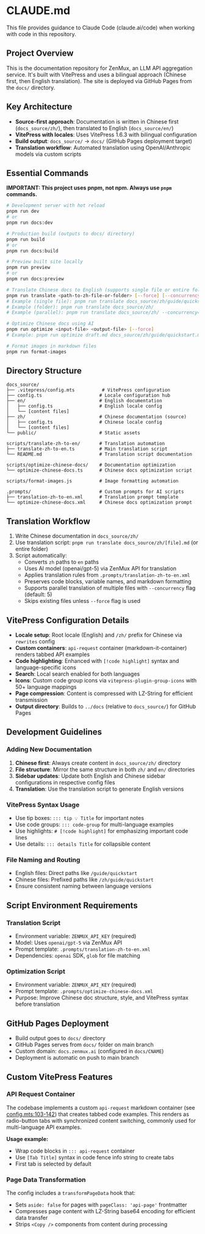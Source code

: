 # CLAUDE.md

This file provides guidance to Claude Code (claude.ai/code) when working with code in this repository.

## Project Overview

This is the documentation repository for ZenMux, an LLM API aggregation service. It's built with VitePress and uses a bilingual approach (Chinese first, then English translation). The site is deployed via GitHub Pages from the `docs/` directory.

## Key Architecture

- **Source-first approach**: Documentation is written in Chinese first (`docs_source/zh/`), then translated to English (`docs_source/en/`)
- **VitePress with locales**: Uses VitePress 1.6.3 with bilingual configuration
- **Build output**: `docs_source/` → `docs/` (GitHub Pages deployment target)
- **Translation workflow**: Automated translation using OpenAI/Anthropic models via custom scripts

## Essential Commands

**IMPORTANT: This project uses pnpm, not npm. Always use `pnpm` commands.**

```bash
# Development server with hot reload
pnpm run dev
# or
pnpm run docs:dev

# Production build (outputs to docs/ directory)
pnpm run build
# or
pnpm run docs:build

# Preview built site locally
pnpm run preview
# or
pnpm run docs:preview

# Translate Chinese docs to English (supports single file or entire folder)
pnpm run translate <path-to-zh-file-or-folder> [--force] [--concurrency=5]
# Example (single file): pnpm run translate docs_source/zh/guide/quickstart.md
# Example (folder): pnpm run translate docs_source/zh/
# Example (parallel): pnpm run translate docs_source/zh/ --concurrency=10

# Optimize Chinese docs using AI
pnpm run optimize <input-file> <output-file> [--force]
# Example: pnpm run optimize draft.md docs_source/zh/guide/quickstart.md

# Format images in markdown files
pnpm run format-images
```

## Directory Structure

```
docs_source/
├── .vitepress/config.mts          # VitePress configuration
├── config.ts                     # Locale configuration hub
├── en/                           # English documentation
│   ├── config.ts                 # English locale config
│   └── [content files]
├── zh/                           # Chinese documentation (source)
│   ├── config.ts                 # Chinese locale config
│   └── [content files]
└── public/                       # Static assets

scripts/translate-zh-to-en/       # Translation automation
├── translate-zh-to-en.ts         # Main translation script
└── README.md                     # Translation script documentation

scripts/optimize-chinese-docs/    # Documentation optimization
└── optimize-chinese-docs.ts      # Chinese docs optimization script

scripts/format-images.js          # Image formatting automation

.prompts/                         # Custom prompts for AI scripts
├── translation-zh-to-en.xml      # Translation prompt template
└── optimize-chinese-docs.xml     # Chinese docs optimization prompt
```

## Translation Workflow

1. Write Chinese documentation in `docs_source/zh/`
2. Use translation script: `pnpm run translate docs_source/zh/[file].md` (or entire folder)
3. Script automatically:
   - Converts `zh` paths to `en` paths
   - Uses AI model (openai/gpt-5) via ZenMux API for translation
   - Applies translation rules from `.prompts/translation-zh-to-en.xml`
   - Preserves code blocks, variable names, and markdown formatting
   - Supports parallel translation of multiple files with `--concurrency` flag (default: 5)
   - Skips existing files unless `--force` flag is used

## VitePress Configuration Details

- **Locale setup**: Root locale (English) and `/zh/` prefix for Chinese via `rewrites` config
- **Custom containers**: `api-request` container (markdown-it-container) renders tabbed API examples
- **Code highlighting**: Enhanced with `[!code highlight]` syntax and language-specific icons
- **Search**: Local search enabled for both languages
- **Icons**: Custom code group icons via `vitepress-plugin-group-icons` with 50+ language mappings
- **Page compression**: Content is compressed with LZ-String for efficient transmission
- **Output directory**: Builds to `../docs` (relative to `docs_source/`) for GitHub Pages

## Development Guidelines

### Adding New Documentation

1. **Chinese first**: Always create content in `docs_source/zh/` directory
2. **File structure**: Mirror the same structure in both `zh/` and `en/` directories
3. **Sidebar updates**: Update both English and Chinese sidebar configurations in respective config files
4. **Translation**: Use the translation script to generate English versions

### VitePress Syntax Usage

- Use tip boxes: `::: tip 💡 Title` for important notes
- Use code groups: `::: code-group` for multi-language examples
- Use highlights: `# [!code highlight]` for emphasizing important code lines
- Use details: `::: details Title` for collapsible content

### File Naming and Routing

- English files: Direct paths like `/guide/quickstart`
- Chinese files: Prefixed paths like `/zh/guide/quickstart`
- Ensure consistent naming between language versions

## Script Environment Requirements

### Translation Script

- Environment variable: `ZENMUX_API_KEY` (required)
- Model: Uses `openai/gpt-5` via ZenMux API
- Prompt template: `.prompts/translation-zh-to-en.xml`
- Dependencies: `openai` SDK, `glob` for file matching

### Optimization Script

- Environment variable: `ZENMUX_API_KEY` (required)
- Prompt template: `.prompts/optimize-chinese-docs.xml`
- Purpose: Improve Chinese doc structure, style, and VitePress syntax before translation

## GitHub Pages Deployment

- Build output goes to `docs/` directory
- GitHub Pages serves from `docs/` folder on main branch
- Custom domain: `docs.zenmux.ai` (configured in `docs/CNAME`)
- Deployment is automatic on push to main branch

## Custom VitePress Features

### API Request Container

The codebase implements a custom `api-request` markdown container (see [config.mts:103-142](docs_source/.vitepress/config.mts#L103-L142)) that creates tabbed code examples. This renders as radio-button tabs with synchronized content switching, commonly used for multi-language API examples.

**Usage example:**

- Wrap code blocks in `::: api-request` container
- Use `[Tab Title]` syntax in code fence info string to create tabs
- First tab is selected by default

### Page Data Transformation

The config includes a `transformPageData` hook that:

- Sets `aside: false` for pages with `pageClass: 'api-page'` frontmatter
- Compresses page content with LZ-String base64 encoding for efficient data transfer
- Strips `<Copy />` components from content during processing
